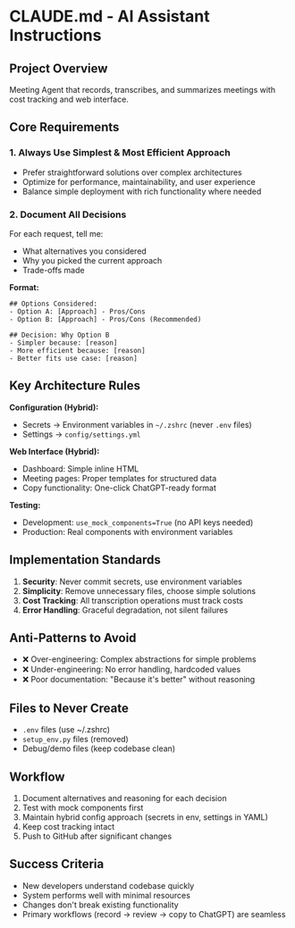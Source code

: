 # CLAUDE.md - AI Assistant Instructions

## Project Overview
Meeting Agent that records, transcribes, and summarizes meetings with cost tracking and web interface.

## Core Requirements

### 1. Always Use Simplest & Most Efficient Approach
- Prefer straightforward solutions over complex architectures
- Optimize for performance, maintainability, and user experience
- Balance simple deployment with rich functionality where needed

### 2. Document All Decisions
For each request, tell me:
- What alternatives you considered
- Why you picked the current approach
- Trade-offs made

**Format:**
```
## Options Considered:
- Option A: [Approach] - Pros/Cons
- Option B: [Approach] - Pros/Cons (Recommended)

## Decision: Why Option B
- Simpler because: [reason]
- More efficient because: [reason]
- Better fits use case: [reason]
```

## Key Architecture Rules

**Configuration (Hybrid):**
- Secrets → Environment variables in `~/.zshrc` (never `.env` files)
- Settings → `config/settings.yml`

**Web Interface (Hybrid):**
- Dashboard: Simple inline HTML
- Meeting pages: Proper templates for structured data
- Copy functionality: One-click ChatGPT-ready format

**Testing:**
- Development: `use_mock_components=True` (no API keys needed)
- Production: Real components with environment variables

## Implementation Standards

1. **Security**: Never commit secrets, use environment variables
2. **Simplicity**: Remove unnecessary files, choose simple solutions
3. **Cost Tracking**: All transcription operations must track costs
4. **Error Handling**: Graceful degradation, not silent failures

## Anti-Patterns to Avoid
- ❌ Over-engineering: Complex abstractions for simple problems
- ❌ Under-engineering: No error handling, hardcoded values
- ❌ Poor documentation: "Because it's better" without reasoning

## Files to Never Create
- `.env` files (use ~/.zshrc)
- `setup_env.py` files (removed)
- Debug/demo files (keep codebase clean)

## Workflow
1. Document alternatives and reasoning for each decision
2. Test with mock components first
3. Maintain hybrid config approach (secrets in env, settings in YAML)
4. Keep cost tracking intact
5. Push to GitHub after significant changes

## Success Criteria
- New developers understand codebase quickly
- System performs well with minimal resources  
- Changes don't break existing functionality
- Primary workflows (record → review → copy to ChatGPT) are seamless